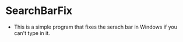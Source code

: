 # SearchBarFix
- This is a simple program that fixes the serach bar in Windows if you can't type in it.
